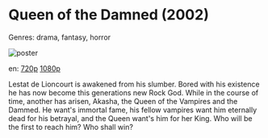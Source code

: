 # Queen of the Damned (2002)

Genres: drama, fantasy, horror

![poster](http://image.tmdb.org/t/p/w500/cF5wsCDJgBdM9nL6qtOaCIxg0dT.jpg)

en:
  [720p](magnet:?xt=urn:btih:7AAFF7D42F35BC0DE8D92245632A4E4A5678A057&tr=udp://glotorrents.pw:6969/announce&tr=udp://tracker.opentrackr.org:1337/announce&tr=udp://torrent.gresille.org:80/announce&tr=udp://tracker.openbittorrent.com:80&tr=udp://tracker.coppersurfer.tk:6969&tr=udp://tracker.leechers-paradise.org:6969&tr=udp://p4p.arenabg.ch:1337&tr=udp://tracker.internetwarriors.net:1337)
  [1080p](magnet:?xt=urn:btih:12331A0CD1BA02E86D9B350BA403EBAF144B62A8&tr=udp://glotorrents.pw:6969/announce&tr=udp://tracker.opentrackr.org:1337/announce&tr=udp://torrent.gresille.org:80/announce&tr=udp://tracker.openbittorrent.com:80&tr=udp://tracker.coppersurfer.tk:6969&tr=udp://tracker.leechers-paradise.org:6969&tr=udp://p4p.arenabg.ch:1337&tr=udp://tracker.internetwarriors.net:1337)
  


Lestat de Lioncourt is awakened from his slumber. Bored with his existence he has now become this generations new Rock God. While in the course of time, another has arisen, Akasha, the Queen of the Vampires and the Dammed. He want's immortal fame, his fellow vampires want him eternally dead for his betrayal, and the Queen want's him for her King. Who will be the first to reach him? Who shall win?